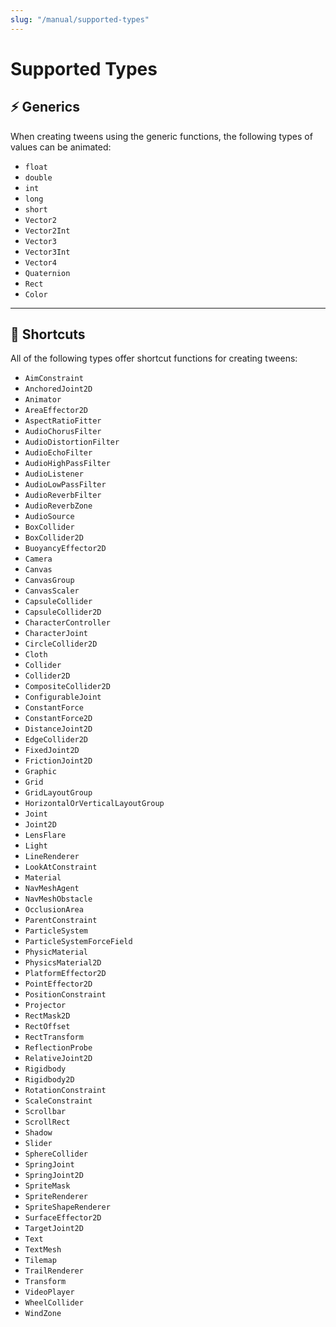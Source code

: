```yaml
---
slug: "/manual/supported-types"
---
```


# Supported Types

## ⚡ Generics

When creating tweens using the generic functions, the following types of values can be animated:

- `float`
- `double`
- `int`
- `long`
- `short`
- `Vector2`
- `Vector2Int`
- `Vector3`
- `Vector3Int`
- `Vector4`
- `Quaternion`
- `Rect`
- `Color`

<hr/>

## 💠 Shortcuts

All of the following types offer shortcut functions for creating tweens:

- `AimConstraint`
- `AnchoredJoint2D`
- `Animator`
- `AreaEffector2D`
- `AspectRatioFitter`
- `AudioChorusFilter`
- `AudioDistortionFilter`
- `AudioEchoFilter`
- `AudioHighPassFilter`
- `AudioListener`
- `AudioLowPassFilter`
- `AudioReverbFilter`
- `AudioReverbZone`
- `AudioSource`
- `BoxCollider`
- `BoxCollider2D`
- `BuoyancyEffector2D`
- `Camera`
- `Canvas`
- `CanvasGroup`
- `CanvasScaler`
- `CapsuleCollider`
- `CapsuleCollider2D`
- `CharacterController`
- `CharacterJoint`
- `CircleCollider2D`
- `Cloth`
- `Collider`
- `Collider2D`
- `CompositeCollider2D`
- `ConfigurableJoint`
- `ConstantForce`
- `ConstantForce2D`
- `DistanceJoint2D`
- `EdgeCollider2D`
- `FixedJoint2D`
- `FrictionJoint2D`
- `Graphic`
- `Grid`
- `GridLayoutGroup`
- `HorizontalOrVerticalLayoutGroup`
- `Joint`
- `Joint2D`
- `LensFlare`
- `Light`
- `LineRenderer`
- `LookAtConstraint`
- `Material`
- `NavMeshAgent`
- `NavMeshObstacle`
- `OcclusionArea`
- `ParentConstraint`
- `ParticleSystem`
- `ParticleSystemForceField`
- `PhysicMaterial`
- `PhysicsMaterial2D`
- `PlatformEffector2D`
- `PointEffector2D`
- `PositionConstraint`
- `Projector`
- `RectMask2D`
- `RectOffset`
- `RectTransform`
- `ReflectionProbe`
- `RelativeJoint2D`
- `Rigidbody`
- `Rigidbody2D`
- `RotationConstraint`
- `ScaleConstraint`
- `Scrollbar`
- `ScrollRect`
- `Shadow`
- `Slider`
- `SphereCollider`
- `SpringJoint`
- `SpringJoint2D`
- `SpriteMask`
- `SpriteRenderer`
- `SpriteShapeRenderer`
- `SurfaceEffector2D`
- `TargetJoint2D`
- `Text`
- `TextMesh`
- `Tilemap`
- `TrailRenderer`
- `Transform`
- `VideoPlayer`
- `WheelCollider`
- `WindZone`
